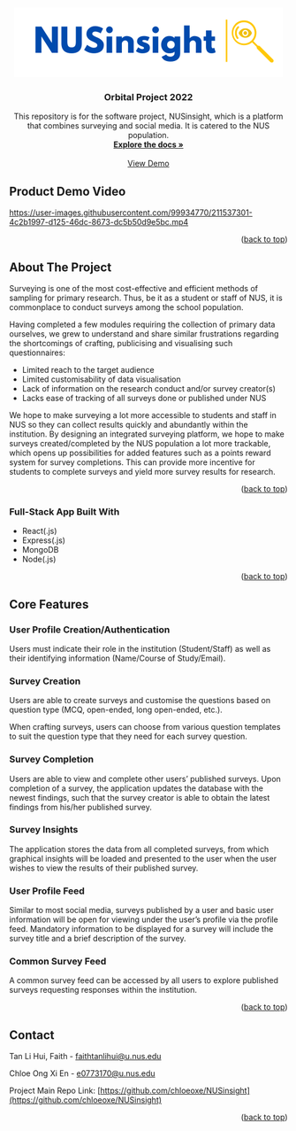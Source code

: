 <a name="readme-top"></a>
<br />
<div align="center">
  <a href="https://github.com/faithtanlh/NUSinsight">
    <img src="images/logo.png" alt="Logo">
  </a>

  <h3 align="center">Orbital Project 2022</h3>

  <p align="center">
    This repository is for the software project, NUSinsight, which is a platform that combines surveying and social media. It is catered to the NUS population.
    <br />
    <a href="https://docs.google.com/document/d/1yRcEUBuRaabjqqpkI8NYVCzVqxKyGe7S31ZU51PytsU/edit?usp=sharing"><strong>Explore the docs »</strong></a>
    <br />
    <br />
    <a href="https://nusinsight.onrender.com/">View Demo</a>
  </p>
</div>

## Product Demo Video

https://user-images.githubusercontent.com/99934770/211537301-4c2b1997-d125-46dc-8673-dc5b50d9e5bc.mp4

<p align="right">(<a href="#readme-top">back to top</a>)</p>


## About The Project

Surveying is one of the most cost-effective and efficient methods of sampling for primary research. Thus, be it as a student or staff of NUS, it is commonplace to conduct surveys among the school population. 

Having completed a few modules requiring the collection of primary data ourselves, we grew to understand and share similar frustrations regarding the shortcomings of crafting, publicising and visualising such questionnaires:

* Limited reach to the target audience
* Limited customisability of data visualisation
* Lack of information on the research conduct and/or survey creator(s)
* Lacks ease of tracking of all surveys done or published under NUS

We hope to make surveying a lot more accessible to students and staff in NUS so they can collect results quickly and abundantly within the institution. By designing an integrated surveying platform, we hope to make surveys created/completed by the NUS population a lot more trackable, which opens up possibilities for added features such as a points reward system for survey completions. This can provide more incentive for students to complete surveys and yield more survey results for research.

<p align="right">(<a href="#readme-top">back to top</a>)</p>

### Full-Stack App Built With

* React(.js)
* Express(.js)
* MongoDB
* Node(.js)

<p align="right">(<a href="#readme-top">back to top</a>)</p>


## Core Features

### User Profile Creation/Authentication
Users must indicate their role in the institution (Student/Staff) as well as their identifying information (Name/Course of Study/Email).

### Survey Creation
Users are able to create surveys and customise the questions based on question type (MCQ, open-ended, long open-ended, etc.).

When crafting surveys, users can choose from various question templates to suit the question type that they need for each survey question.

### Survey Completion
Users are able to view and complete other users’ published surveys. Upon completion of a survey, the application updates the database with the newest findings, such that the survey creator is able to obtain the latest findings from his/her published survey.

### Survey Insights
The application stores the data from all completed surveys, from which graphical insights will be loaded and presented to the user when the user wishes to view the results of  their published survey.

### User Profile Feed
Similar to most social media, surveys published by a user and basic user information will be open for viewing under the user’s profile via the profile feed. Mandatory information to be displayed for a survey will include the survey title and a brief description of the survey. 

### Common Survey Feed
A common survey feed can be accessed by all users to explore published surveys requesting responses within the institution.

<p align="right">(<a href="#readme-top">back to top</a>)</p>


## Contact
Tan Li Hui, Faith - faithtanlihui@u.nus.edu

Chloe Ong Xi En - e0773170@u.nus.edu

Project Main Repo Link: [https://github.com/chloeoxe/NUSinsight](https://github.com/chloeoxe/NUSinsight)

<p align="right">(<a href="#readme-top">back to top</a>)</p>
